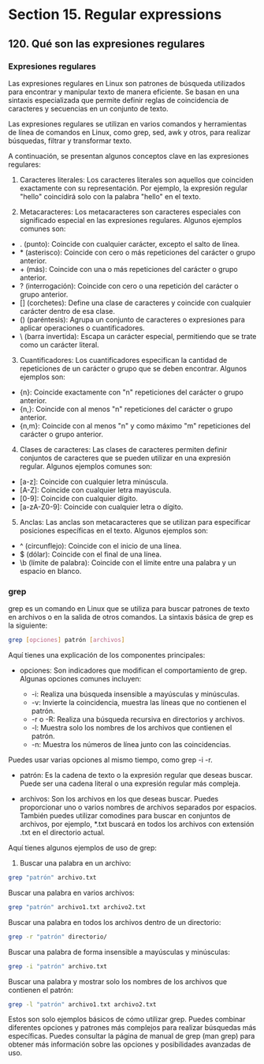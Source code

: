# Section 15. Regular expressions

## 120. Qué son las expresiones regulares

### Expresiones regulares

Las expresiones regulares en Linux son patrones de búsqueda utilizados para encontrar y manipular texto de manera eficiente. Se basan en una sintaxis especializada que permite definir reglas de coincidencia de caracteres y secuencias en un conjunto de texto.

Las expresiones regulares se utilizan en varios comandos y herramientas de línea de comandos en Linux, como grep, sed, awk y otros, para realizar búsquedas, filtrar y transformar texto.

A continuación, se presentan algunos conceptos clave en las expresiones regulares:

1. Caracteres literales: Los caracteres literales son aquellos que coinciden exactamente con su representación. Por ejemplo, la expresión regular "hello" coincidirá solo con la palabra "hello" en el texto.

2. Metacaracteres: Los metacaracteres son caracteres especiales con significado especial en las expresiones regulares. Algunos ejemplos comunes son:

- . (punto): Coincide con cualquier carácter, excepto el salto de línea.
- \* (asterisco): Coincide con cero o más repeticiones del carácter o grupo anterior.
- \+ (más): Coincide con una o más repeticiones del carácter o grupo anterior.
- ? (interrogación): Coincide con cero o una repetición del carácter o grupo anterior.
- [] (corchetes): Define una clase de caracteres y coincide con cualquier carácter dentro de esa clase.
- () (paréntesis): Agrupa un conjunto de caracteres o expresiones para aplicar operaciones o cuantificadores.
- \ (barra invertida): Escapa un carácter especial, permitiendo que se trate como un carácter literal.

3. Cuantificadores: Los cuantificadores especifican la cantidad de repeticiones de un carácter o grupo que se deben encontrar. Algunos ejemplos son:

- {n}: Coincide exactamente con "n" repeticiones del carácter o grupo anterior.
- {n,}: Coincide con al menos "n" repeticiones del carácter o grupo anterior.
- {n,m}: Coincide con al menos "n" y como máximo "m" repeticiones del carácter o grupo anterior.

4. Clases de caracteres: Las clases de caracteres permiten definir conjuntos de caracteres que se pueden utilizar en una expresión regular. Algunos ejemplos comunes son:

- [a-z]: Coincide con cualquier letra minúscula.
- [A-Z]: Coincide con cualquier letra mayúscula.
- [0-9]: Coincide con cualquier dígito.
- [a-zA-Z0-9]: Coincide con cualquier letra o dígito.

5. Anclas: Las anclas son metacaracteres que se utilizan para especificar posiciones específicas en el texto. Algunos ejemplos son:

- ^ (circunflejo): Coincide con el inicio de una línea.
- $ (dólar): Coincide con el final de una línea.
- \b (límite de palabra): Coincide con el límite entre una palabra y un espacio en blanco.

### grep

grep es un comando en Linux que se utiliza para buscar patrones de texto en archivos o en la salida de otros comandos. La sintaxis básica de grep es la siguiente:

```bash
grep [opciones] patrón [archivos]
```

Aquí tienes una explicación de los componentes principales:

- opciones: Son indicadores que modifican el comportamiento de grep. Algunas opciones comunes incluyen:

  - -i: Realiza una búsqueda insensible a mayúsculas y minúsculas.
  - -v: Invierte la coincidencia, muestra las líneas que no contienen el patrón.
  - -r o -R: Realiza una búsqueda recursiva en directorios y archivos.
  - -l: Muestra solo los nombres de los archivos que contienen el patrón.
  - -n: Muestra los números de línea junto con las coincidencias.

Puedes usar varias opciones al mismo tiempo, como grep -i -r.

- patrón: Es la cadena de texto o la expresión regular que deseas buscar. Puede ser una cadena literal o una expresión regular más compleja.

- archivos: Son los archivos en los que deseas buscar. Puedes proporcionar uno o varios nombres de archivos separados por espacios. También puedes utilizar comodines para buscar en conjuntos de archivos, por ejemplo, \*.txt buscará en todos los archivos con extensión .txt en el directorio actual.

Aquí tienes algunos ejemplos de uso de grep:

1. Buscar una palabra en un archivo:

```bash
grep "patrón" archivo.txt
```

Buscar una palabra en varios archivos:

```bash
grep "patrón" archivo1.txt archivo2.txt
```

Buscar una palabra en todos los archivos dentro de un directorio:

```bash
grep -r "patrón" directorio/
```

Buscar una palabra de forma insensible a mayúsculas y minúsculas:

```bash
grep -i "patrón" archivo.txt
```

Buscar una palabra y mostrar solo los nombres de los archivos que contienen el patrón:

```bash
grep -l "patrón" archivo1.txt archivo2.txt
```

Estos son solo ejemplos básicos de cómo utilizar grep. Puedes combinar diferentes opciones y patrones más complejos para realizar búsquedas más específicas. Puedes consultar la página de manual de grep (man grep) para obtener más información sobre las opciones y posibilidades avanzadas de uso.
